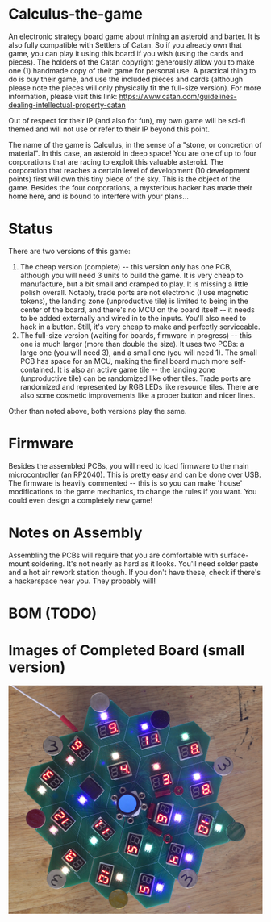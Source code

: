 # Calculus-the-game
An electronic strategy board game about mining an asteroid and barter. It is also fully compatible with Settlers of Catan. So if you already own that game, you can play it using this board if you wish (using the cards and pieces). The holders of the Catan copyright generously allow you to make one (1) handmade copy of their game for personal use. A practical thing to do is buy their game, and use the included pieces and cards (although please note the pieces will only physically fit the full-size version). For more information, please visit this link: https://www.catan.com/guidelines-dealing-intellectual-property-catan

Out of respect for their IP (and also for fun), my own game will be sci-fi themed and will not use or refer to their IP beyond this point. 

The name of the game is Calculus, in the sense of a "stone, or concretion of material". In this case, an asteroid in deep space! You are one of up to four corporations that are racing to exploit this valuable asteroid. The corporation that reaches a certain level of development (10 development points) first will own this tiny piece of the sky. This is the object of the game. Besides the four corporations, a mysterious hacker has made their home here, and is bound to interfere with your plans...

# Status
There are two versions of this game:

1. The cheap version (complete) -- this version only has one PCB, although you will need 3 units to build the game. It is very cheap to manufacture, but a bit small and cramped to play. It is missing a little polish overall. Notably, trade ports are not electronic (I use magnetic tokens), the landing zone (unproductive tile) is limited to being in the center of the board, and there's no MCU on the board itself -- it needs to be added externally and wired in to the inputs. You'll also need to hack in a button. Still, it's very cheap to make and perfectly serviceable.
2. The full-size version (waiting for boards, firmware in progress) -- this one is much larger (more than double the size). It uses two PCBs: a large one (you will need 3), and a small one (you will need 1). The small PCB has space for an MCU, making the final board much more self-contained. It is also an active game tile -- the landing zone (unproductive tile) can be randomized like other tiles. Trade ports are randomized and represented by RGB LEDs like resource tiles. There are also some cosmetic improvements like a proper button and nicer lines.

Other than noted above, both versions play the same.

# Firmware

Besides the assembled PCBs, you will need to load firmware to the main microcontroller (an RP2040). This is pretty easy and can be done over USB. The firmware is heavily commented -- this is so you can make 'house' modifications to the game mechanics, to change the rules if you want. You could even design a completely new game!

# Notes on Assembly

Assembling the PCBs will require that you are comfortable with surface-mount soldering. It's not nearly as hard as it looks. You'll need solder paste and a hot air rework station though. If you don't have these, check if there's a hackerspace near you. They probably will!

# BOM (TODO)

# Images of Completed Board (small version)
![Photo of the sompleted small version of the game](https://raw.githubusercontent.com/seanboyce//Calculus-the-game/refs/heads/main/calculus_small/calculus_small_built.JPG)
